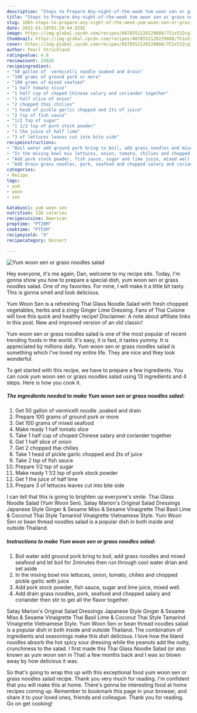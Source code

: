 ```yaml
---
description: "Steps to Prepare Any-night-of-the-week Yum woon sen or grass noodles salad"
title: "Steps to Prepare Any-night-of-the-week Yum woon sen or grass noodles salad"
slug: 1065-steps-to-prepare-any-night-of-the-week-yum-woon-sen-or-grass-noodles-salad
date: 2021-01-10T01:29:44.929Z
image: https://img-global.cpcdn.com/recipes/6078552120229888/751x532cq70/yum-woon-sen-or-grass-noodles-salad-recipe-main-photo.jpg
thumbnail: https://img-global.cpcdn.com/recipes/6078552120229888/751x532cq70/yum-woon-sen-or-grass-noodles-salad-recipe-main-photo.jpg
cover: https://img-global.cpcdn.com/recipes/6078552120229888/751x532cq70/yum-woon-sen-or-grass-noodles-salad-recipe-main-photo.jpg
author: Pearl Strickland
ratingvalue: 4.8
reviewcount: 25826
recipeingredient:
- "50 gallon of  vermicelli noodle soaked and drain"
- "100 grams of ground pork or more"
- "100 grams of mixed seafood"
- "1 half tomato slice"
- "1 half cup of choped Chinese salary and coriander together"
- "1 half slice of onion"
- "2 chopped thai chilies"
- "1 head of pickle garlic chopped and 2ts of juice"
- "2 tsp of fish sauce"
- "1/2 tsp of sugar"
- "1 1/2 tsp of pork stock powder"
- "1 the juice of half lime"
- "3 of lettuces leaves cut into bite side"
recipeinstructions:
- "Boil water add ground pork bring to boil, add grass noodles and mixed seafood and let boil for 2minutes then run through cool water drian and set aside"
- "In the mixing bowl mix lettuces, onion, tomato, chilies and chopped pickle garlic with juice"
- "Add pork stock powder, fish sauce, sugar and lime juice, mixed well."
- "Add drain grass noodles, pork, seafood and chopped salary and coriander then stir to get all the flavor together."
categories:
- Recipe
tags:
- yum
- woon
- sen

katakunci: yum woon sen 
nutrition: 138 calories
recipecuisine: American
preptime: "PT20M"
cooktime: "PT55M"
recipeyield: "4"
recipecategory: Dessert

---
```



![Yum woon sen or grass noodles salad](https://img-global.cpcdn.com/recipes/6078552120229888/751x532cq70/yum-woon-sen-or-grass-noodles-salad-recipe-main-photo.jpg)

Hey everyone, it's me again, Dan, welcome to my recipe site. Today, I'm gonna show you how to prepare a special dish, yum woon sen or grass noodles salad. One of my favorites. For mine, I will make it a little bit tasty. This is gonna smell and look delicious.

Yum Woon Sen is a refreshing Thai Glass Noodle Salad with fresh chopped vegetables, herbs and a zingy Ginger Lime Dressing. Fans of Thai Cuisine will love this quick and healthy recipe! Disclaimer: A note about affiliate links in this post. New and improved version of an old classic!

Yum woon sen or grass noodles salad is one of the most popular of recent trending foods in the world. It's easy, it is fast, it tastes yummy. It is appreciated by millions daily. Yum woon sen or grass noodles salad is something which I've loved my entire life. They are nice and they look wonderful.


To get started with this recipe, we have to prepare a few ingredients. You can cook yum woon sen or grass noodles salad using 13 ingredients and 4 steps. Here is how you cook it.

<!--inarticleads1-->

##### The ingredients needed to make Yum woon sen or grass noodles salad:

1. Get 50 gallon of  vermicelli noodle ,soaked and drain
1. Prepare 100 grams of ground pork or more
1. Get 100 grams of mixed seafood
1. Make ready 1 half tomato slice
1. Take 1 half cup of choped Chinese salary and coriander together
1. Get 1 half slice of onion
1. Get 2 chopped thai chilies
1. Take 1 head of pickle garlic chopped and 2ts of juice
1. Take 2 tsp of fish sauce
1. Prepare 1/2 tsp of sugar
1. Make ready 1 1/2 tsp of pork stock powder
1. Get 1 the juice of half lime
1. Prepare 3 of lettuces leaves cut into bite side


I can tell that this is going to brighten up everyone&#39;s smile. Thai Glass Noodle Salad (Yum Woon Sen). Satay Marion&#39;s Original Salad Dressings Japanese Style Ginger &amp; Sesame Miso &amp; Sesame Vinaigrette Thai Basil Lime &amp; Coconut Thai Style Tamarind Vinaigrette Vietnamese Style. Yum Woon Sen or bean thread noodles salad is a popular dish in both inside and outside Thailand. 

<!--inarticleads2-->

##### Instructions to make Yum woon sen or grass noodles salad:

1. Boil water add ground pork bring to boil, add grass noodles and mixed seafood and let boil for 2minutes then run through cool water drian and set aside
1. In the mixing bowl mix lettuces, onion, tomato, chilies and chopped pickle garlic with juice
1. Add pork stock powder, fish sauce, sugar and lime juice, mixed well.
1. Add drain grass noodles, pork, seafood and chopped salary and coriander then stir to get all the flavor together.


Satay Marion&#39;s Original Salad Dressings Japanese Style Ginger &amp; Sesame Miso &amp; Sesame Vinaigrette Thai Basil Lime &amp; Coconut Thai Style Tamarind Vinaigrette Vietnamese Style. Yum Woon Sen or bean thread noodles salad is a popular dish in both inside and outside Thailand. The combination of ingredients and seasonings make this dish delicious. I love how the bland noodles absorb the hot spicy sour dressing while the peanuts add the nutty, crunchiness to the salad. I first made this Thai Glass Noodle Salad (or also known as yum woon sen in Thai) a few months back and I was so blown away by how delicious it was. 

So that's going to wrap this up with this exceptional food yum woon sen or grass noodles salad recipe. Thank you very much for reading. I'm confident that you will make this at home. There's gonna be interesting food at home recipes coming up. Remember to bookmark this page in your browser, and share it to your loved ones, friends and colleague. Thank you for reading. Go on get cooking!
